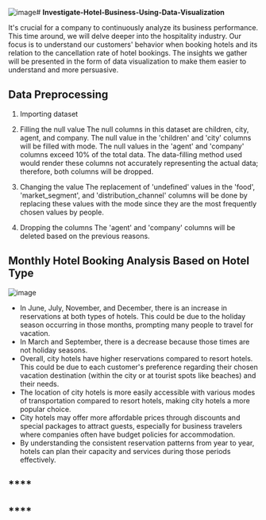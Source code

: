 ![image](https://github.com/kevinhaposan/Investigate-Hotel-Business-Using-Data-Visualization/assets/156397084/5289c499-ec3f-4ce6-87c8-b06b1dcfcff9)# **Investigate-Hotel-Business-Using-Data-Visualization**

It's crucial for a company to continuously analyze its business performance. This time around, we will delve deeper into the hospitality industry. Our focus is to understand our customers' behavior when booking hotels and its relation to the cancellation rate of hotel bookings. The insights we gather will be presented in the form of data visualization to make them easier to understand and more persuasive.

## **Data Preprocessing**
1. Importing dataset

2. Filling the null value
The null columns in this dataset are children, city, agent, and company. The null value in the 'children' and 'city' columns will be filled with mode. The null values in the 'agent' and 'company' columns exceed 10% of the total data. The data-filling method used would render these columns not accurately representing the actual data; therefore, both columns will be dropped.

3. Changing the value
The replacement of 'undefined' values in the 'food', 'market_segment', and 'distribution_channel' columns will be done by replacing these values with the mode since they are the most frequently chosen values by people.

4. Dropping the columns
The 'agent' and 'company' columns will be deleted based on the previous reasons.

## **Monthly Hotel Booking Analysis Based on Hotel Type**
![image](https://github.com/kevinhaposan/Investigate-Hotel-Business-Using-Data-Visualization/assets/156397084/1236533f-e517-4808-b9bd-e25e159325c8)<br>
- In June, July, November, and December, there is an increase in reservations at both types of hotels. This could be due to the holiday season occurring in those months, prompting many people to travel for vacation.
- In March and September, there is a decrease because those times are not holiday seasons.
- Overall, city hotels have higher reservations compared to resort hotels. This could be due to each customer's preference regarding their chosen vacation destination (within the city or at tourist spots like beaches) and their needs.
- The location of city hotels is more easily accessible with various modes of transportation compared to resort hotels, making city hotels a more popular choice.
- City hotels may offer more affordable prices through discounts and special packages to attract guests, especially for business travelers where companies often have budget policies for accommodation.
- By understanding the consistent reservation patterns from year to year, hotels can plan their capacity and services during those periods effectively.


## ****

## ****
